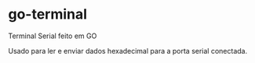 # go-terminal

Terminal Serial feito em GO

Usado para ler e enviar dados hexadecimal para a porta serial conectada.

